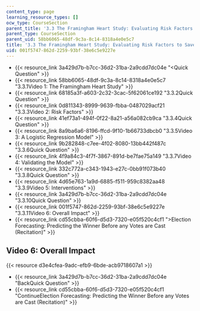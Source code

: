 ```yaml
---
content_type: page
learning_resource_types: []
ocw_type: CourseSection
parent_title: '3.3 The Framingham Heart Study: Evaluating Risk Factors to Save Lives '
parent_type: CourseSection
parent_uid: 58bb6065-48df-9c3a-8c14-8318a4e0e5c7
title: '3.3 The Framingham Heart Study: Evaluating Risk Factors to Save Lives '
uid: 001f5747-862d-2259-93bf-38e6c5e9227e
---
```


*   {{< resource_link 3a429d7b-b7cc-36d2-31ba-2a9cdd7dc04e "\<Quick Question" >}}
*   {{< resource_link 58bb6065-48df-9c3a-8c14-8318a4e0e5c7 "3.3.1Video 1: The Framingham Heart Study" >}}
*   {{< resource_link 68185a3f-a603-2c32-3cac-5f62061ce192 "3.3.2Quick Question" >}}
*   {{< resource_link 0d811343-8999-9639-fbba-0487029acf21 "3.3.3Video 2: Risk Factors" >}}
*   {{< resource_link 41ef73a1-494f-0f22-8a21-a56a082cb9ca "3.3.4Quick Question" >}}
*   {{< resource_link 8a9ba6a6-8196-ffcd-9f10-1b66733dbcb0 "3.3.5Video 3: A Logistic Regression Model" >}}
*   {{< resource_link 9b282848-c7ee-4f02-8080-13bb442f487c "3.3.6Quick Question" >}}
*   {{< resource_link 4f9a84c3-4f7f-3867-891d-be7fae75a149 "3.3.7Video 4: Validating the Model" >}}
*   {{< resource_link 332c772a-c343-1943-e27c-0bb91f073b40 "3.3.8Quick Question" >}}
*   {{< resource_link 4d65e763-1a9d-6885-f511-959c8382aa48 "3.3.9Video 5: Interventions" >}}
*   {{< resource_link 3a429d7b-b7cc-36d2-31ba-2a9cdd7dc04e "3.3.10Quick Question" >}}
*   {{< resource_link 001f5747-862d-2259-93bf-38e6c5e9227e "3.3.11Video 6: Overall Impact" >}}
*   {{< resource_link cd55cbba-60f6-d5d3-7320-e05f520c4cf1 "\>Election Forecasting: Predicting the Winner Before any Votes are Cast (Recitation)" >}}

Video 6: Overall Impact
-----------------------

{{< resource d3e4cfea-9adc-efb9-6bde-acb9718607a1 >}}

*   {{< resource_link 3a429d7b-b7cc-36d2-31ba-2a9cdd7dc04e "BackQuick Question" >}}
*   {{< resource_link cd55cbba-60f6-d5d3-7320-e05f520c4cf1 "ContinueElection Forecasting: Predicting the Winner Before any Votes are Cast (Recitation)" >}}